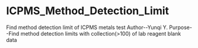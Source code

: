 # ICPMS_Method_Detection_Limit
Find method detection limit of ICPMS metals test
Author--Yunqi Y.
Purpose--Find method detection limits with collection(>100) of lab reagent blank data
